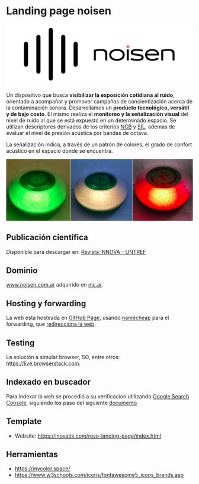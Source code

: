 # Landing page noisen

![](images/logo.png)


Un dispositivo que busca **visibilizar la exposición cotidiana al ruido**, orientado a acompañar y promover campañas de concientización acerca de la contaminación sonora. Desarrollamos un **producto tecnológico, versátil y de bajo costo**. El mismo realiza el **monitoreo y la señalización visual** del nivel de ruido al que se está expuesto en un determinado espacio. Se utilizan descriptores derivados de los criterios [NCB](https://asa.scitation.org/doi/10.1121/1.398243) y [SIL](https://asa.scitation.org/doi/10.1121/1.381757), ademas de evaluar el nivel de presión acústica por bandas de octava.

La señalización indica, a través de un patrón de colores, el grado de confort acústico en el espacio donde se encuentra.

![](images/prototipo1.png)

## Publicación científica
Disponible para descargar en:
[Revista INNOVA - UNTREF](http://revistas.untref.edu.ar/index.php/innova/article/view/882)

## Dominio
www.noisen.com.ar adquirido en [nic.ar](https://nic.ar/es/ayuda/instructivos/registro-de-dominio). 

## Hosting y forwarding
La web esta hosteada en [GitHub Page](https://pages.github.com/), usando [namecheap](https://www.namecheap.com) 
para el forwarding, que [redirecciona la web](https://curiosidadesespaciales.ar/2020/09/21/Tutorial-blog-2/).

## Testing
La solución a simular browser, SO, entre otros: https://live.browserstack.com.

## Indexado en buscador
Para indexar la web se procedió a su verificacion utilizando [Google Search Console](https://search.google.com/u/5/search-console?resource_id=http%3A%2F%2Fnoisen.com.ar%2F), siguiendo los paso del siguiente [documento](https://yossieliaz.medium.com/how-to-make-your-github-pages-website-searchable-by-google-c6f481ca3a19)

## Template 
* Website: https://inovatik.com/revo-landing-page/index.html

## Herramientas
* https://mycolor.space/
* https://www.w3schools.com/icons/fontawesome5_icons_brands.asp
